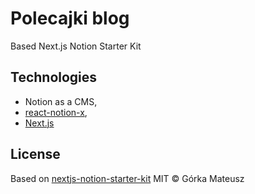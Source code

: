 # Polecajki blog

Based Next.js Notion Starter Kit

## Technologies

- Notion as a CMS,
- [react-notion-x](https://github.com/NotionX/react-notion-x),
- [Next.js](https://nextjs.org/)

## License

Based on [nextjs-notion-starter-kit](https://github.com/transitive-bullshit/nextjs-notion-starter-kit)
MIT © Górka Mateusz
